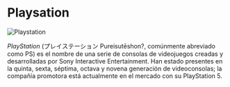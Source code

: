 # Playsation

![Playstation](https://es.wikipedia.org/wiki/Archivo:PlayStation_logo_and_wordmark.svg)

*PlayStation* (プレイステーション Pureisutēshon?, comúnmente abreviado como PS) es el nombre de una serie de consolas de videojuegos creadas y desarrolladas por Sony Interactive Entertainment. Han estado presentes en la quinta, sexta, séptima, octava y novena generación de videoconsolas; la compañía promotora está actualmente en el mercado con su PlayStation 5.